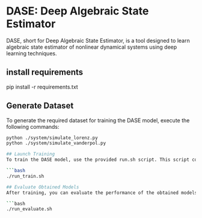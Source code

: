 # DASE: Deep Algebraic State Estimator

DASE, short for Deep Algebraic State Estimator, is a tool designed to learn algebraic state estimator of nonlinear dynamical systems using deep learning techniques.

## install requirements

pip install -r requirements.txt

## Generate Dataset

To generate the required dataset for training the DASE model, execute the following commands:

```bash
python ./system/simulate_lorenz.py
python ./system/simulate_vanderpol.py

## Launch Training
To train the DASE model, use the provided run.sh script. This script contains the necessary commands to initiate the training process.

```bash
./run_train.sh

## Evaluate Obtained Models
After training, you can evaluate the performance of the obtained models using the run_evaluate.sh.

```bash
./run_evaluate.sh